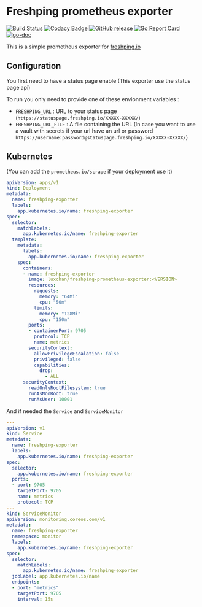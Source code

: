 # Freshping prometheus exporter
[![Build Status](https://github.com/LuxChanLu/freshping-prometheus-exporter/workflows/Build/badge.svg)](https://github.com/LuxChanLu/freshping-prometheus-exporter/actions)
[![Codacy Badge](https://app.codacy.com/project/badge/Grade/55034b0716704ad388252aa3a1789b1a)](https://www.codacy.com/gh/LuxChanLu/freshping-prometheus-exporter/dashboard?utm_source=github.com&amp;utm_medium=referral&amp;utm_content=LuxChanLu/freshping-prometheus-exporter&amp;utm_campaign=Badge_Grade)
[![GitHub release](https://img.shields.io/github/release/LuxChanLu/freshping-prometheus-exporter.svg)](https://github.com/LuxChanLu/freshping-prometheus-exporter/releases)
[![Go Report Card](https://goreportcard.com/badge/github.com/LuxChanLu/freshping-prometheus-exporter)](https://goreportcard.com/report/github.com/LuxChanLu/freshping-prometheus-exporter)
[![go-doc](https://godoc.org/github.com/LuxChanLu/freshping-prometheus-exporter?status.svg)](https://godoc.org/github.com/LuxChanLu/freshping-prometheus-exporter)

This is a simple prometheus exporter for [freshping.io](https://www.freshping.io/)

## Configuration

You first need to have a status page enable (This exporter use the status page api)

To run you only need to provide one of these envionment variables :
  - `FRESHPING_URL` : URL to your status page (`https://statuspage.freshping.io/XXXXX-XXXXX/`)
  - `FRESHPING_URL_FILE` : A file containing the URL (In case you want to use a vault with secrets if your url have an url or password `https://username:password@statuspage.freshping.io/XXXXX-XXXXX/`)

## Kubernetes
(You can add the `prometheus.io/scrape` if your deployment use it)

```yaml
apiVersion: apps/v1
kind: Deployment
metadata:
  name: freshping-exporter
  labels:
    app.kubernetes.io/name: freshping-exporter
spec:
  selector:
    matchLabels:
      app.kubernetes.io/name: freshping-exporter
  template:
    metadata:
      labels:
        app.kubernetes.io/name: freshping-exporter
    spec:
      containers:
      - name: freshping-exporter
        image: luxchan/freshping-prometheus-exporter:<VERSION>
        resources:
          requests:
            memory: "64Mi"
            cpu: "50m"
          limits:
            memory: "128Mi"
            cpu: "150m"
        ports:
        - containerPort: 9705
          protocol: TCP
          name: metrics
        securityContext:
          allowPrivilegeEscalation: false
          privileged: false
          capabilities:
            drop:
              - ALL
      securityContext:
        readOnlyRootFilesystem: true
        runAsNonRoot: true
        runAsUser: 10001
```

And if needed the `Service` and `ServiceMonitor`
```yaml
---
apiVersion: v1
kind: Service
metadata:
  name: freshping-exporter
  labels:
    app.kubernetes.io/name: freshping-exporter
spec:
  selector:
    app.kubernetes.io/name: freshping-exporter
  ports:
  - port: 9705
    targetPort: 9705
    name: metrics
    protocol: TCP
---
kind: ServiceMonitor
apiVersion: monitoring.coreos.com/v1
metadata:
  name: freshping-exporter
  namespace: monitor
  labels:
    app.kubernetes.io/name: freshping-exporter
spec:
  selector:
    matchLabels:
      app.kubernetes.io/name: freshping-exporter
  jobLabel: app.kubernetes.io/name
  endpoints: 
  - port: "metrics"
    targetPort: 9705
    interval: 15s
```

